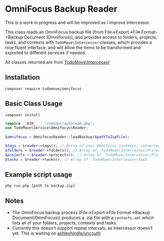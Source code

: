 # OmniFocus Backup Reader

This is a work in progress and will be improved as I improve Intercessor.

This class reads an OmniFocus backup file (from File->Export->File Format->Backup Document (Omnifocus)), and provides access to folders, projects, tasks, and contexts with `TodoMove\Intercessor` classes, which provides a nice fluent interface, and will allow the items to be transformed and exported to different services if needed.

All classes returned are from [TodoMove\Intercessor](https://github.com/todomove/intercessor)

## Installation

`composer require todomove/omnifocus`

## Basic Class Usage

`composer install`

```php
require __DIR__ . '/vendor/autoload.php';
use TodoMove\Service\Omnifocus\Reader;
 
$omnifocus = OmnifocusReader::loadBackup($pathToZipFile);

$tags = $reader->tags(); // Array of your Omnifocus contexts, converted to `TodoMove\Intercessor\Tag`
$folders = $reader->folders(); // Array of `TodoMove\Intercessor\ProjectFolder`
$projects = $reader->projects(); // Array of `TodoMove\Intercessor\Project`
$tasks = $reader->tasks(); // Array of `TodoMove\Intercessor\Task`
```


## Example script usage

`php run.php [path to backup.zip]`

## Notes

* The OmniFocus backup process (File->Export->File Format->Backup Document(OmniFocus)) produces a .zip file with a `contents.xml` which lists all of your folders, projects, contexts and tasks.
* Currently this doesn't support repeat intervals, as Intercessor doesn't yet.  This is waiting on [ashleyhindle/uncouth](https://github.com/ashleyhindle/uncouth) 
